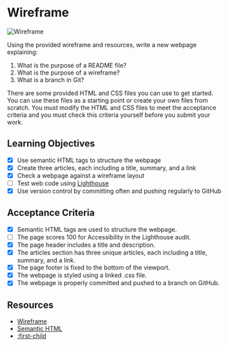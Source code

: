# Wireframe

![Wireframe](./wireframe.png)

Using the provided wireframe and resources, write a new webpage explaining:

1. What is the purpose of a README file?
1. What is the purpose of a wireframe?
1. What is a branch in Git?

There are some provided HTML and CSS files you can use to get started. You can use these files as a starting point or create your own files from scratch. You _must_ modify the HTML and CSS files to meet the acceptance criteria and you must check this criteria yourself before you submit your work.

## Learning Objectives

<!--{{<objectives>}}>-->

- [X] Use semantic HTML tags to structure the webpage
- [X] Create three articles, each including a title, summary, and a link
- [X] Check a webpage against a wireframe layout
- [ ] Test web code using [Lighthouse](https://programming.codeyourfuture.io/guides/testing/lighthouse)
- [X] Use version control by committing often and pushing regularly to GitHub
<!--{{</objectives>}}>-->

## Acceptance Criteria

- [X] Semantic HTML tags are used to structure the webpage.
- [ ] The page scores 100 for Accessibility in the Lighthouse audit.
- [X] The page header includes a title and description.
- [X] The articles section has three unique articles, each including a title, summary, and a link.
- [X] The page footer is fixed to the bottom of the viewport.
- [X] The webpage is styled using a linked .css file.
- [X] The webpage is properly committed and pushed to a branch on GitHub.

## Resources

- [Wireframe](https://www.productplan.com/glossary/wireframe/)
- [Semantic HTML](https://www.w3schools.com/html/html5_semantic_elements.asp)
- [:first-child](https://developer.mozilla.org/en-US/docs/Web/CSS/:first-child)
